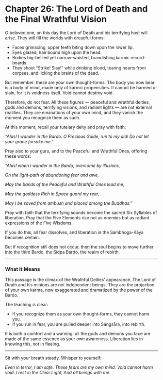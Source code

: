 # Chapter 26: The Lord of Death and the Final Wrathful Vision

O beloved one, on this day the Lord of Death and his terrifying host will arise. They will fill the worlds with dreadful forms:

* Faces grimacing, upper teeth biting down upon the lower lip.
* Eyes glazed, hair bound high upon the head.
* Bodies big-bellied yet narrow-waisted, brandishing karmic record-boards.
* They shout “Strike! Slay!” while drinking blood, tearing hearts from corpses, and licking the brains of the dead.

But remember: these are your own thought-forms. The body you now bear is a body of mind, made only of karmic propensities. It cannot be harmed or slain, for it is voidness itself. Void cannot destroy void.

Therefore, do not fear. All these figures — peaceful and wrathful deities, gods and demons, terrifying visions, and radiant lights — are not external realities. They are emanations of your own mind, and they vanish the moment you recognize them as such.

At this moment, recall your tutelary deity and pray with faith:

*“Alas! I wander in the Bardo. O Precious Guide, run to my aid!
Do not let your grace forsake me.”*

Pray also to your guru, and to the Peaceful and Wrathful Ones, offering these words:

*“Alas! when I wander in the Bardo, overcome by illusions,*

*On the light-path of abandoning fear and awe,*

*May the bands of the Peaceful and Wrathful Ones lead me,*

*May the goddess Rich in Space guard my rear,*

*May I be saved from ambush and placed among the Buddhas.”*

Pray with faith that the terrifying sounds become the sacred Six Syllables of liberation. Pray that the Five Elements rise not as enemies but as radiant expressions of the Five Wisdoms.

If you do this, all fear dissolves, and liberation in the Sambhoga-Kāya becomes certain.

But if recognition still does not occur, then the soul begins to move further into the third Bardo, the Sidpa Bardo, the realm of rebirth.

---

### What It Means

This passage is the climax of the Wrathful Deities’ appearance. The Lord of Death and his minions are not independent beings. They are the projection of your own karma, now exaggerated and dramatized by the power of the Bardo.

The teaching is clear:

* If you recognize them as your own thought-forms, they cannot harm you.
* If you run in fear, you are pulled deeper into Sangsāra, into rebirth.

It is both a comfort and a warning: all the gods and demons you face are made of the same essence as your own awareness. Liberation lies in knowing this, not in fleeing.

---

Sit with your breath steady. Whisper to yourself:

*Even in terror, I am safe.
These fears are my own mind.
Void cannot harm void.
I rest in the Clear Light,
And all beings with me.*

